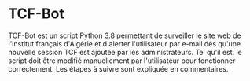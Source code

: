 # TCF-Bot
TCF-Bot est un script Python 3.8 permettant de surveiller le site web de l'institut français d'Algérie et d'alerter l'utilisateur par e-mail dés qu'une nouvelle session TCF est ajoutée par les administrateurs. Tel qu'il est, le script doit être modifié manuellement par l'utilisateur pour fonctionner correctement. Les étapes à suivre sont expliquée en commentaires.
